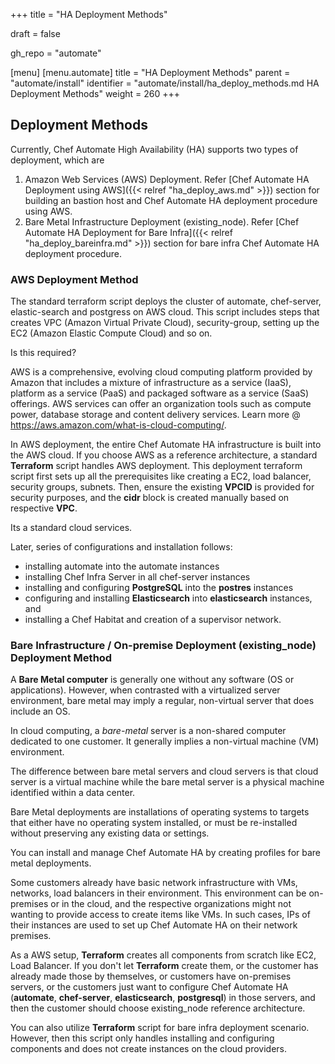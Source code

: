 +++
title = "HA Deployment Methods"

draft = false

gh_repo = "automate"

[menu]
  [menu.automate]
    title = "HA Deployment Methods"
    parent = "automate/install"
    identifier = "automate/install/ha_deploy_methods.md HA Deployment Methods"
    weight = 260
+++

## Deployment Methods

Currently, Chef Automate High Availability (HA) supports two types of deployment, which are

1. Amazon Web Services (AWS) Deployment. Refer [Chef Automate HA Deployment using AWS]({{< relref "ha_deploy_aws.md" >}}) section for building an bastion host and Chef Automate HA deployment procedure using AWS.
2. Bare Metal Infrastructure Deployment (existing_node). Refer [Chef Automate HA Deployment for Bare Infra]({{< relref "ha_deploy_bareinfra.md" >}}) section for bare infra Chef Automate HA deployment procedure.

### AWS Deployment Method

The standard terraform script deploys the cluster of automate, chef-server, elastic-search and postgress on AWS cloud. This script includes steps that creates VPC (Amazon Virtual Private Cloud), security-group, setting up the EC2 (Amazon Elastic Compute Cloud) and so on.

Is this required?

AWS is a comprehensive, evolving cloud computing platform provided by Amazon that includes a mixture of infrastructure as a service (IaaS), platform as a service (PaaS) and packaged software as a service (SaaS) offerings. AWS services can offer an organization tools such as compute power, database storage and content delivery services. Learn more @ <https://aws.amazon.com/what-is-cloud-computing/>.

In AWS deployment, the entire Chef Automate HA infrastructure is built into the AWS cloud. If you choose AWS as a reference architecture, a standard **Terraform** script handles AWS deployment. This deployment terraform script first sets up all the prerequisites like creating a EC2, load balancer, security groups, subnets. Then, ensure the existing **VPCID** is provided for security purposes, and the **cidr** block is created manually based on respective **VPC**.

Its a standard cloud services.

Later, series of configurations and installation follows:

- installing automate into the automate instances
- installing Chef Infra Server in all chef-server instances
- installing and configuring **PostgreSQL** into the **postres** instances
- configuring and installing **Elasticsearch** into **elasticsearch** instances, and
- installing a Chef Habitat and creation of a supervisor network.

### Bare Infrastructure / On-premise Deployment (existing_node) Deployment Method

 A **Bare Metal computer** is generally one without any software (OS or applications). However, when contrasted with a virtualized server environment, bare metal may imply a regular, non-virtual server that does include an OS.

In cloud computing, a *bare-metal* server is a non-shared computer dedicated to one customer. It generally implies a non-virtual machine (VM) environment.

The difference between bare metal servers and cloud servers is that cloud server is a virtual machine while the bare metal server is a physical machine identified within a data center.

Bare Metal deployments are installations of operating systems to targets that either have no operating system installed, or must be re-installed without preserving any existing data or settings.

You can install and manage Chef Automate HA by creating profiles for bare metal deployments.

Some customers already have basic network infrastructure with VMs, networks, load balancers in their environment. This environment can be on-premises or in the cloud, and the respective organizations might not wanting to provide access to create items like VMs. In such cases, IPs of their instances are used to set up Chef Automate HA on their network premises.

As a AWS setup, **Terraform** creates all components from scratch like EC2, Load Balancer. If you don't let **Terraform** create them, or the customer has already made those by themselves, or customers have on-premises servers, or the customers just want to configure Chef Automate HA (**automate**, **chef-server**, **elasticsearch**, **postgresql**) in those servers, and then the customer should choose existing_node reference architecture.

You can also utilize **Terraform** script for bare infra deployment scenario. However, then this script only handles installing and configuring components and does not create instances on the cloud providers.
